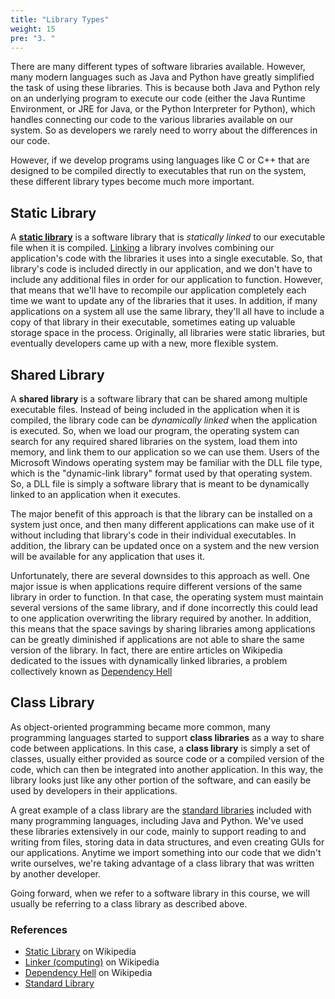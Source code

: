 ```yaml
---
title: "Library Types"
weight: 15
pre: "3. "
---
```


There are many different types of software libraries available. However, many modern languages such as Java and Python have greatly simplified the task of using these libraries. This is because both Java and Python rely on an underlying program to execute our code (either the Java Runtime Environment, or JRE for Java, or the Python Interpreter for Python), which handles connecting our code to the various libraries available on our system. So as developers we rarely need to worry about the differences in our code. 

However, if we develop programs using languages like C or C++ that are designed to be compiled directly to executables that run on the system, these different library types become much more important.

## Static Library

A [**static library**](https://en.wikipedia.org/wiki/Static_library) is a software library that is _statically linked_ to our executable file when it is compiled. [Linking](https://en.wikipedia.org/wiki/Linker_(computing)) a library involves combining our application's code with the libraries it uses into a single executable. So, that library's code is included directly in our application, and we don't have to include any additional files in order for our application to function. However, that means that we'll have to recompile our application completely each time we want to update any of the libraries that it uses. In addition, if many applications on a system all use the same library, they'll all have to include a copy of that library in their executable, sometimes eating up valuable storage space in the process. Originally, all libraries were static libraries, but eventually developers came up with a new, more flexible system. 

## Shared Library

A **shared library** is a software library that can be shared among multiple executable files. Instead of being included in the application when it is compiled, the library code can be _dynamically linked_ when the application is executed. So, when we load our program, the operating system can search for any required shared libraries on the system, load them into memory, and link them to our application so we can use them. Users of the Microsoft Windows operating system may be familiar with the DLL file type, which is the "dynamic-link library" format used by that operating system. So, a DLL file is simply a software library that is meant to be dynamically linked to an application when it executes.

The major benefit of this approach is that the library can be installed on a system just once, and then many different applications can make use of it without including that library's code in their individual executables. In addition, the library can be updated once on a system and the new version will be available for any application that uses it.

Unfortunately, there are several downsides to this approach as well. One major issue is when applications require different versions of the same library in order to function. In that case, the operating system must maintain several versions of the same library, and if done incorrectly this could lead to one application overwriting the library required by another. In addition, this means that the space savings by sharing libraries among applications can be greatly diminished if applications are not able to share the same version of the library. In fact, there are entire articles on Wikipedia dedicated to the issues with dynamically linked libraries, a problem collectively known as [Dependency Hell](https://en.wikipedia.org/wiki/Dependency_hell)

## Class Library

As object-oriented programming became more common, many programming languages started to support **class libraries** as a way to share code between applications. In this case, a **class library** is simply a set of classes, usually either provided as source code or a compiled version of the code, which can then be integrated into another application. In this way, the library looks just like any other portion of the software, and can easily be used by developers in their applications.

A great example of a class library are the [standard libraries](https://en.wikipedia.org/wiki/Standard_library) included with many programming languages, including Java and Python. We've used these libraries extensively in our code, mainly to support reading to and writing from files, storing data in data structures, and even creating GUIs for our applications. Anytime we import something into our code that we didn't write ourselves, we're taking advantage of a class library that was written by another developer. 

Going forward, when we refer to a software library in this course, we will usually be referring to a class library as described above. 

### References

* [Static Library](https://en.wikipedia.org/wiki/Static_library) on Wikipedia
* [Linker (computing)](https://en.wikipedia.org/wiki/Linker_(computing)) on Wikipedia
* [Dependency Hell](https://en.wikipedia.org/wiki/Dependency_hell) on Wikipedia
* [Standard Library](https://en.wikipedia.org/wiki/Standard_library) 
